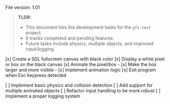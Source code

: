File version: 1.01

> **TLDR:**
> *   This document lists the development tasks for the `gfx-test` project.
> *   It tracks completed and pending features.
> *   Future tasks include physics, multiple objects, and improved input/logging.

[x] Create a SDL fullscreen canvas with black color
[x] Display a white pixel or box on the black canvas
[x] Animate the pixel/box
    - [x] Make the box larger and more visible
    - [x] Implement animation logic
[x] Exit program when Esc keypress detected

[ ] Implement basic physics and collision detection
[ ] Add support for multiple animated objects
[ ] Refactor input handling to be more robust
[ ] Implement a proper logging system